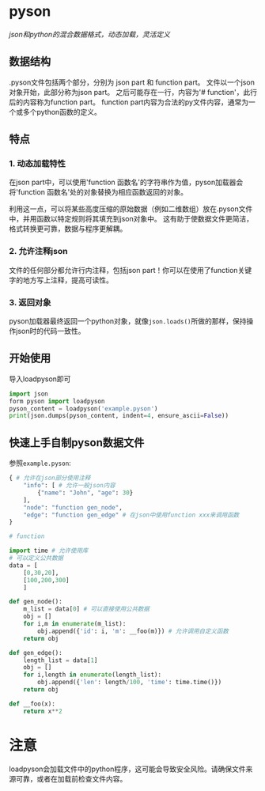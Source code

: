 # pyson
_json和python的混合数据格式，动态加载，灵活定义_

## 数据结构
.pyson文件包括两个部分，分别为 json part 和 function part。
文件以一个json对象开始，此部分称为json part。
之后可能存在一行，内容为'# function'，此行后的内容称为function part。
function part内容为合法的py文件内容，通常为一个或多个python函数的定义。

## 特点
### 1. 动态加载特性

在json part中，可以使用'function 函数名'的字符串作为值，pyson加载器会将'function 函数名'处的对象替换为相应函数返回的对象。

利用这一点，可以将某些高度压缩的原始数据（例如二维数组）放在.pyson文件中，并用函数以特定规则将其填充到json对象中。
这有助于使数据文件更简洁，格式转换更可靠，数据与程序更解耦。

### 2. 允许注释json
文件的任何部分都允许行内注释，包括json part！你可以在使用了function关键字的地方写上注释，提高可读性。

### 3. 返回对象
pyson加载器最终返回一个python对象，就像`json.loads()`所做的那样，保持操作json时的代码一致性。

## 开始使用
导入loadpyson即可
```python
import json
form pyson import loadpyson
pyson_content = loadpyson('example.pyson')
print(json.dumps(pyson_content, indent=4, ensure_ascii=False))
```

## 快速上手自制pyson数据文件
参照`example.pyson`:
```python
{ # 允许在json部分使用注释
    "info": [ # 允许一般json内容
        {"name": "John", "age": 30}
    ],
    "node": "function gen_node",
    "edge": "function gen_edge" # 在json中使用function xxx来调用函数
}

# function

import time # 允许使用库
# 可以定义公共数据
data = [
    [0,30,20],
    [100,200,300]
    ]

def gen_node():
    m_list = data[0] # 可以直接使用公共数据
    obj = []
    for i,m in enumerate(m_list):
        obj.append({'id': i, 'm': __foo(m)}) # 允许调用自定义函数
    return obj

def gen_edge():
    length_list = data[1]
    obj = []
    for i,length in enumerate(length_list):
        obj.append({'len': length/100, 'time': time.time()})
    return obj

def __foo(x):
    return x**2
```

# 注意
loadpyson会加载文件中的python程序，这可能会导致安全风险。请确保文件来源可靠，或者在加载前检查文件内容。

